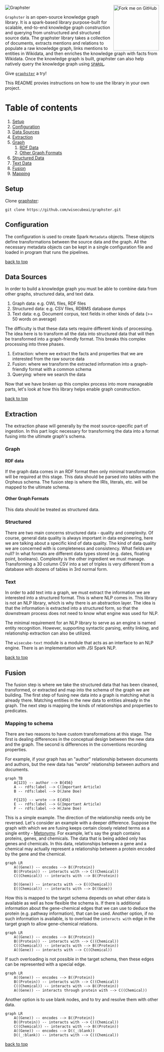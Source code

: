 <a href="https://github.com/wisecubeai/graphster"><img align="right" loading="lazy" width="149" height="149" src="https://github.blog/wp-content/uploads/2008/12/forkme_right_green_007200.png?resize=149%2C149" class="attachment-full size-full" alt="Fork me on GitHub" data-recalc-dims="1"></a>

![ Graphster ](/website/graphster_image.png)


`Graphster` is an open-source knowledge graph library. 
It is a spark-based library purpose-built for scalable, end-to-end knowledge graph construction and querying from unstructured and structured source data. 
The graphster library takes a collection of documents, extracts mentions and relations to populate a raw knowledge graph, links mentions to entities in Wikidata, and then enriches the knowledge graph with facts from Wikidata. Once the knowledge graph is built, graphster can also help natively query the knowledge graph using [`SPARQL`](https://en.wikipedia.org/wiki/SPARQL/).

Give [`graphster`](https://github.com/wisecubeai/graphster) a try!


This README provies instructions on how to use the library in your own project.


# Table of contents <a name="toc"></a>
1. [Setup](#setup)
2. [Configuration](#configuration)
3. [Data Sources](#datasource)
4. [Extraction](#extraction)
5. [Graph](#graph)
    1. [RDF Data](#rdf)
    2. [Other Graph Formats ](#formats)
6. [Structured Data](#structured)
7. [Text Data](#text)
8. [Fusion](#fusion)
9. [Mapping](#mapping)



## Setup <a name="setup"></a>

Clone [graphster](https://github.com/wisecubeai/graphster):

```
git clone https://github.com/wisecubeai/graphster.git

```


## Configuration <a name="configuration"></a>

The configuration is used to create Spark `Metadata` objects. These objects define transformations between the source 
data and the graph. All the necessary metadata objects can be kept in a single configuration file and loaded in 
program that runs the pipelines.

[back to top](#toc)

## Data Sources <a name="datasource"></a>

In order to build a knowledge graph you must be able to combine data from other graphs, structured data, and text data. 

1. Graph data: e.g. OWL files, RDF files
2. Structured data: e.g. CSV files, RDBMS database dumps
3. Text data: e.g. Document corpus, text fields in other kinds of data (>= 50 words on average)

The difficulty is that these data sets require different kinds of processing. The idea here is to transform all the 
data into structured data that will then be transformed into a graph-friendly format. This breaks this complex 
processing into three phases.

1. Extraction: where we extract the facts and properties that we are interested from the raw source data
2. Fusion: where we transform the extracted information into a graph-friendly format with a common schema
3. Querying: where we search the data

Now that we have broken up this complex process into more manageable parts, let's look at how this library helps 
enable graph construction.

[back to top](#toc)

## Extraction <a name="extraction"></a>

The extraction phase will generally by the most source-specific part of ingestion. In this part logic necessary for 
transforming the data into a format fusing into the ultimate graph's schema.

### Graph <a name="graph"></a>

#### RDF data <a name="rdf"></a>

If the graph data comes in an RDF format then only minimal transformation will be required at this stage. This data 
should be parsed into tables with the Orpheus schema. The fusion step is where the IRIs, literals, etc. will be mapped 
to the ultimate schema.

#### Other Graph Formats <a name="formats"></a>

This data should be treated as structured data.

### Structured <a name="structured"></a>

There are two main concerns structured data - quality and complexity. Of course, general data quality is always 
important in data engineering, here we are talking about a specific kind of data quality. The kind of data quality we 
are concerned with is completeness and consistency. What fields are null? In what formats are different data types 
stored (e.g. dates, floating point, booleans). Complexity is the other ingredient we must manage. Transforming a 30 
column CSV into a set of triples is very different from a database with dozens of tables in 3rd normal form.

### Text <a name="text"></a>

In order to add text into a graph, we must extract the information we are interested into a structured format. This is 
where NLP comes in. This library is not an NLP library, which is why there is an abstraction layer. The idea is that 
the information is extracted into a structured form, so that the downstream process does not need to know what engine 
was used for NLP.

The minimal requirement for an NLP library to serve as an engine is named entity recognition. However, supporting 
syntactic parsing, entity linking, and relationship extraction can also be utilized.

The `wisecube-text` module is a module that acts as an interface to an NLP engine. There is an implementation with JSl 
Spark NLP.

[back to top](#toc)

## Fusion <a name="fusion"></a>

The fusion step is where we take the structured data that has been cleaned, transformed, or extracted and map into the 
schema of the graph we are building. The first step of fusing new data into a graph is matching what is already there. 
Matching entities in the new data to entities already in the graph. The next step is mapping the kinds of relationships 
and properties to predicates.

### Mapping to schema <a name="mapping"></a>

There are two reasons to have custom transformations at this stage. The first is dealing differences in the conceptual 
design between the new data and the graph. The second is differences in the conventions recording properties.

For example, if your graph has an "author" relationship between documents and authors, but the new data has "wrote" 
relationship between authors and documents. 

```mermaid
graph TB
    A{123} -- author --> B{456}
    A -- rdfs:label --> C(Important Article) 
    B -- rdfs:label --> D(Jane Doe) 
    
    F{123} -- wrote --> E{456}
    E -- rdfs:label --> G(Important Article) 
    F -- rdfs:label --> H(Jane Doe) 
```

This is a simple example. The direction of the relationship needs only be reversed. Let's consider an example with a 
deeper difference. Suppose the graph with which we are fusing keeps certain closely related terms as a single entity - 
[Metonymy](https://en.wikipedia.org/wiki/Metonymy). For example, let's say the graph contains proteins, genes, and 
chemicals. The data that is being added only has genes and chemicals. In this data, relationships between a gene and a 
chemical may actually represent a relationship between a protein encoded by the gene and the chemical.

```mermaid
graph LR
    A((Gene)) -- encodes --> B((Protein))
    B((Protein)) -- interacts with --> C((Chemical))
    C((Chemical)) -- interacts with --> B((Protein))
    
    D((Gene)) -- interacts with --> E((Chemical))
    E((Chemical)) -- interacts with --> D((Gene))
```

How this is mapped to the target schema depends on what other data is available as well as how flexible the schema is. 
If there is additional information about the gene-chemical edges that we can use to deduce the protein (e.g. pathway 
information), that can be used. Another option, if no such information is available, is to overload the 
`interacts with` edge in the target graph to allow gene-chemical relations.

```mermaid
graph LR
    A((Gene)) -- encodes --> B((Protein))
    B((Protein)) -- interacts with --> C((Chemical))
    C((Chemical)) -- interacts with --> B((Protein))
    A((Gene)) -- interacts with --> C((Chemical))
```

If such overloading is not possible in the target schema, then these edges can be represented with a special edge.

```mermaid
graph LR
    A((Gene)) -- encodes --> B((Protein))
    B((Protein)) -- interacts with --> C((Chemical))
    C((Chemical)) -- interacts with --> B((Protein))
    A((Gene)) -- interacts through protein with --> C((Chemical))
```

Another option is to use blank nodes, and to try and resolve them with other data.

```mermaid
graph LR
    A((Gene)) -- encodes --> B((Protein))
    B((Protein)) -- interacts with --> C((Chemical))
    C((Chemical)) -- interacts with --> B((Protein))
    A((Gene)) -- encodes --> D((_:blank))
    D((_:blank)) -- interacts with --> C((Chemical))
```

[back to top](#toc)
